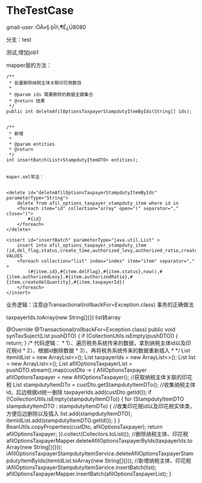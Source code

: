 # TheTestCase


gmall-user :ÓÃ»§·þÎñ,¶Ë¿Ú8080

分支：test

测试,增加job1



mapper层的方法：



    /**
     * 批量删除纳税主体关联印花税数目
     *
     * @param ids 需要删除的数据主键集合
     * @return 结果
     */
    public int deleteAfilOptionsTaxpayerStampdutyItemByIds(String[] ids);


    /**
     * 新增
     *
     * @param entities
     * @return
     */
    int insertBatch(List<StampdutyItemDTO> entities);
    
    
    maper.xml写法：


    <delete id="deleteAfilOptionsTaxpayerStampdutyItemByIds" parameterType="String">
        delete from afil_options_taxpayer_stampduty_item where id in 
        <foreach item="id" collection="array" open="(" separator="," close=")">
            #{id}
        </foreach>
    </delete>

    <insert id="insertBatch" parameterType="java.util.List" >
        insert into afil_options_taxpayer_stampduty_item (id,del_flag,status,create_time,authorized_levy,authorized_ratio,create_xml_quantity,taxpayer_id) VALUES
        <foreach collection="list" index="index" item="item" separator="," >
            (#{item.id},#{item.delFlag},#{item.status},now(),#{item.authorizedLevy},#{item.authorizedRatio},#{item.createXmlQuantity},#{item.taxpayerId})
        </foreach>
    </insert>



业务逻辑：注意@Transactional(rollbackFor=Exception.class) 事务的正确做法

taxpayerIds.toArray(new String[]{})   list转array


 @Override
    @Transactional(rollbackFor=Exception.class)
    public void synTaxSuject(List<AfilOptionsTaxpayerDTO> pushDTO) {
        if (CollectionUtils.isEmpty(pushDTO)) {
            return;
        }
       /*
        代码逻辑：
       * 1）、遍历税务系统传来的数据，拿到纳税主体id以及印花税id
       * 2）、根据id删除数据
       * 3）、再将税务系统传来的数据重新插入
       * */
        List<String> itemIdList = new ArrayList<>();
        List<String> taxpayerIds = new ArrayList<>();
        List<StampdutyItemDTO> list = new ArrayList<>();
        List<AfilOptionsTaxpayer> afilOptionsTaxpayerList = pushDTO.stream().map(custDto -> {
            AfilOptionsTaxpayer afilOptionsTaxpayer = new AfilOptionsTaxpayer();
            //获取纳税主体关联的印花税
            List<StampdutyItemDTO> stampdutyItemDTo = custDto.getStampdutyItemDTo();
            //收集纳税主体id，后边根据id统一删除
            taxpayerIds.add(custDto.getId());
            if (!CollectionUtils.isEmpty(stampdutyItemDTo)) {
                for (StampdutyItemDTO stampdutyItemDTO : stampdutyItemDTo) {
                    //收集印花税id以及印花税实体类，方便后边删除以及插入
                    list.add(stampdutyItemDTO);
                    itemIdList.add(stampdutyItemDTO.getId());
                }
            }
            BeanUtils.copyProperties(custDto, afilOptionsTaxpayer);
            return afilOptionsTaxpayer;
        }).collect(Collectors.toList());
        //删除纳税主体、印花税
        afilOptionsTaxpayerMapper.deleteAfilOptionsTaxpayerByIds(taxpayerIds.toArray(new String[]{}));
        iAfilOptionsTaxpayerStampdutyItemService.deleteAfilOptionsTaxpayerStampdutyItemByIds(itemIdList.toArray(new String[]{}));
        //新增纳税主体、印花税
        iAfilOptionsTaxpayerStampdutyItemService.insertBatch(list);
        afilOptionsTaxpayerMapper.insertBatch(afilOptionsTaxpayerList);
    }
